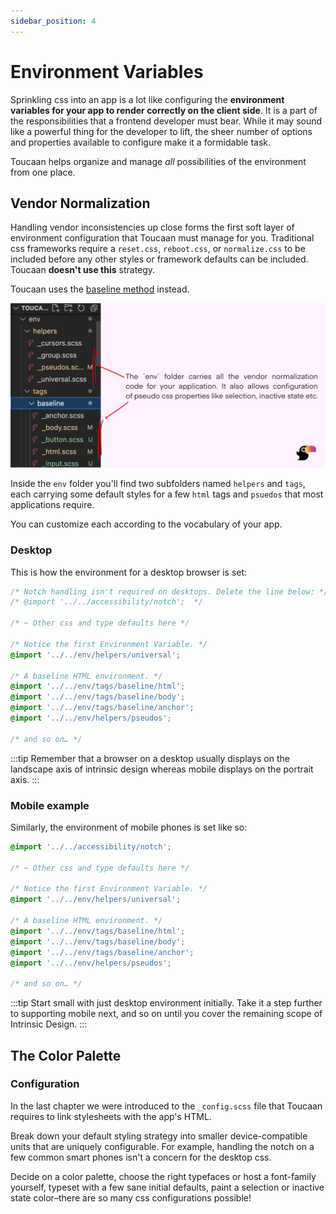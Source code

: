 ```yaml
---
sidebar_position: 4
---
```


# Environment Variables

Sprinkling css into an app is a lot like configuring the **environment variables for your app to render correctly on the client side**. It is a part of the responsibilities that a frontend developer must bear. While it may sound like a powerful thing for the developer to lift, the sheer number of options and properties available to configure make it a formidable task.

Toucaan helps organize and manage _all_ possibilities of the environment from one place.

## Vendor Normalization
Handling vendor inconsistencies up close forms the first soft layer of environment configuration that Toucaan must manage for you. Traditional css frameworks require a `reset.css`, `reboot.css`, or `normalize.css` to be included before any other styles or framework defaults can be included. Toucaan **doesn't use this** strategy. 

Toucaan uses the [baseline method](https://bubblin.io/blog/baseline-css) instead.


![Environment architecture](./img/env-folders.jpg)

Inside the `env` folder you'll find two subfolders named `helpers` and `tags`, each carrying some default styles for a few `html` tags and `psuedos` that most applications require. 


You can customize each according to the vocabulary of your app.

### Desktop

This is how the environment for a desktop browser is set:

```css title="Open ./toucaan/app/desktop/desktop.scss"
/* Notch handling isn't required on desktops. Delete the line below: */
/* @import '../../accessibility/notch';  */

/* ~ Other css and type defaults here */

/* Notice the first Environment Variable. */
@import '../../env/helpers/universal'; 

/* A baseline HTML environment. */
@import '../../env/tags/baseline/html';
@import '../../env/tags/baseline/body';
@import '../../env/tags/baseline/anchor';
@import '../../env/helpers/pseudos';

/* and so on… */
```

:::tip
Remember that a browser on a desktop usually displays on the landscape axis of intrinsic design whereas mobile displays on the portrait axis.
:::


### Mobile example
Similarly, the environment of mobile phones is set like so:

```css title="Open ./toucaan/app/mobile/mobile.scss"
@import '../../accessibility/notch'; 

/* ~ Other css and type defaults here */

/* Notice the first Environment Variable. */
@import '../../env/helpers/universal'; 

/* A baseline HTML environment. */
@import '../../env/tags/baseline/html';
@import '../../env/tags/baseline/body';
@import '../../env/tags/baseline/anchor';
@import '../../env/helpers/pseudos';

/* and so on… */
```

:::tip
Start small with just desktop environment initially. Take it a step further to supporting mobile next, and so on until you cover the remaining scope of Intrinsic Design.
:::


## The Color Palette

### Configuration
In the last chapter we were introduced to the `_config.scss` file that Toucaan requires to link stylesheets with the app's HTML.

Break down your default styling strategy into smaller device-compatible units that are uniquely configurable. For example, handling the notch on a few common smart phones isn't a concern for the desktop css. 

Decide on a color palette, choose the right typefaces or host a font-family yourself, typeset with a few sane initial defaults, paint a selection or inactive state color–there are so many css configurations possible! 

